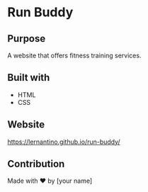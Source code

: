 # Run Buddy

## Purpose
A website that offers fitness training services.

## Built with
* HTML
* CSS

## Website
https://lernantino.github.io/run-buddy/

## Contribution
Made with ❤️ by [your name]
